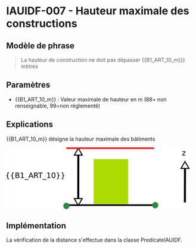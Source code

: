 # IAUIDF-007 - Hauteur maximale des constructions

## Modèle de phrase

> La hauteur de construction ne doit pas dépasser {{B1_ART_10_m}}} mètres

## Paramètres
*  {{B1_ART_10_m}} : Valeur maximale de hauteur en m (88= non renseignable, 99=non réglementé)


## Explications

{{B1_ART_10_m}} désigne la hauteur maximale des bâtiments

![Image montrant la contrainte de hauteur maximale d'un bâtiment](../img/rules/IAUIDF/IAUIDF-007.png)

## Implémentation

La vérification de la distance s'effectue dans la classe PredicateIAUIDF.
